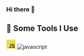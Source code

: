 ### Hi there 👋

<h2>🚀 Some Tools I Use</h2>
<img src="https://raw.githubusercontent.com/devicons/devicon/master/icons/javascript/javascript-original.svg" alt="javascript" width="25" height="25" />
<img src="[https://raw.githubusercontent.com/devicons/devicon/master/icons/javascript/javascript-original.svg](https://static.cdnlogo.com/logos/c/68/c-sharp-800x800.png)https://static.cdnlogo.com/logos/c/68/c-sharp-800x800.png" alt="javascript" width="25" height="25" />
